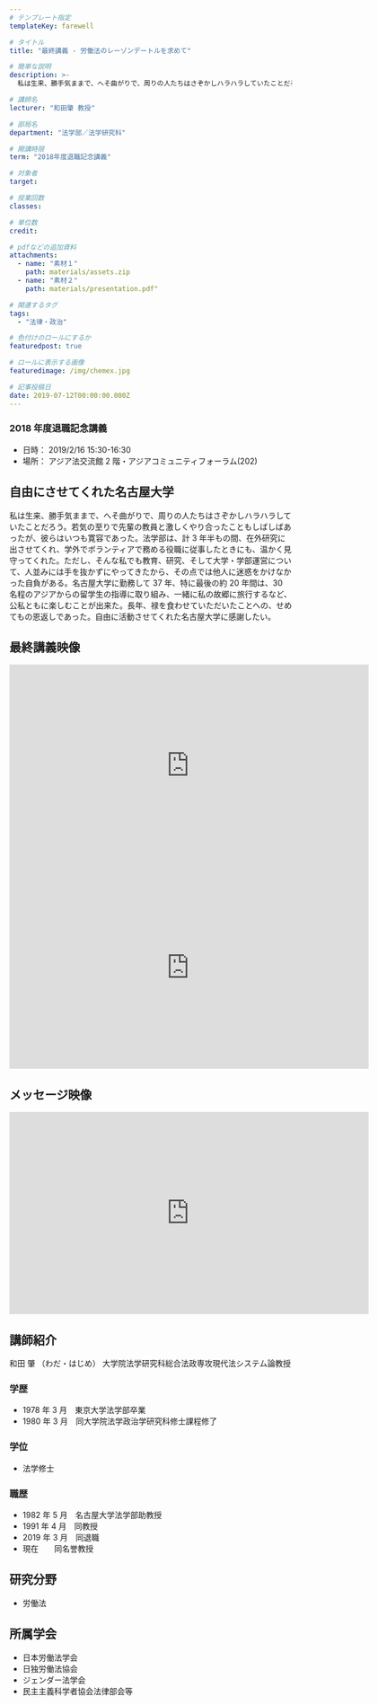 ```yaml
---
# テンプレート指定
templateKey: farewell

# タイトル
title: "最終講義 - 労働法のレーゾンデートルを求めて"

# 簡単な説明
description: >-
  私は生来、勝手気ままで、へそ曲がりで、周りの人たちはさぞかしハラハラしていたことだろう。若気の至りで先輩の教員と激しくやり合ったこともしばしばあったが、彼らはいつも寛容であった。法学部は、計3年半もの間、在外研究に出させてくれ、学外でボランティアで務める役職に従事したときにも、温かく見守ってくれた。ただし、そんな私でも教育、研究、そして大学・学部運営について、人並みには手を抜かずにやってきたから、その点では他人に迷惑をかけなかった自負がある。名古屋大学に勤務して37年、特に最後の約20年間は、30名程のアジアからの留学生の指導に取り組み、一緒に私の故郷に旅行するなど、公私ともに楽しむことが出来た。長年、禄を食わせていただいたことへの、せめてもの恩返しであった。自由に活動させてくれた名古屋大学に感謝したい。

# 講師名
lecturer: "和田肇 教授"

# 部局名
department: "法学部／法学研究科"

# 開講時限
term: "2018年度退職記念講義"

# 対象者
target:

# 授業回数
classes:

# 単位数
credit:

# pdfなどの追加資料
attachments:
  - name: "素材１"
    path: materials/assets.zip
  - name: "素材２"
    path: materials/presentation.pdf"

# 関連するタグ
tags:
  - "法律・政治"

# 色付けのロールにするか
featuredpost: true

# ロールに表示する画像
featuredimage: /img/chemex.jpg

# 記事投稿日
date: 2019-07-12T00:00:00.000Z
---
```


### 2018 年度退職記念講義

- 日時： 2019/2/16 15:30-16:30
- 場所： アジア法交流館 2 階・アジアコミュニティフォーラム(202)

## 自由にさせてくれた名古屋大学

私は生来、勝手気ままで、へそ曲がりで、周りの人たちはさぞかしハラハラしていたことだろう。若気の至りで先輩の教員と激しくやり合ったこともしばしばあったが、彼らはいつも寛容であった。法学部は、計 3 年半もの間、在外研究に出させてくれ、学外でボランティアで務める役職に従事したときにも、温かく見守ってくれた。ただし、そんな私でも教育、研究、そして大学・学部運営について、人並みには手を抜かずにやってきたから、その点では他人に迷惑をかけなかった自負がある。名古屋大学に勤務して 37 年、特に最後の約 20 年間は、30 名程のアジアからの留学生の指導に取り組み、一緒に私の故郷に旅行するなど、公私ともに楽しむことが出来た。長年、禄を食わせていただいたことへの、せめてもの恩返しであった。自由に活動させてくれた名古屋大学に感謝したい。

## 最終講義映像

<iframe src="https://nuvideo.media.nagoya-u.ac.jp/embed/0a1d5d87020dbdf4dcb4ed296bbd3ae2b30fc8b4/autostart/true/caption/true" width="640" height="360" frameborder="0" allowfullscreen></iframe>

<iframe src="https://nuvideo.media.nagoya-u.ac.jp/embed/b8def486fe9cfd48f34e63feb89c25de165d13a7/autostart/true/caption/true" width="640" height="360" frameborder="0" allowfullscreen></iframe>

## メッセージ映像

<iframe src="https://nuvideo.media.nagoya-u.ac.jp/embed/b61ed073e3749179a2351ce01fed4fa3b0e56cc0/autostart/true/caption/true" width="640" height="360" frameborder="0" allowfullscreen></iframe>

## 講師紹介

和田 肇 （わだ・はじめ） 大学院法学研究科総合法政専攻現代法システム論教授

### 学歴

- 1978 年 3 月　東京大学法学部卒業
- 1980 年 3 月　同大学院法学政治学研究科修士課程修了

### 学位

- 法学修士

### 職歴

- 1982 年 5 月　名古屋大学法学部助教授
- 1991 年 4 月　同教授
- 2019 年 3 月　同退職
- 現在　　同名誉教授

## 研究分野

- 労働法

## 所属学会

- 日本労働法学会
- 日独労働法協会
- ジェンダー法学会
- 民主主義科学者協会法律部会等

